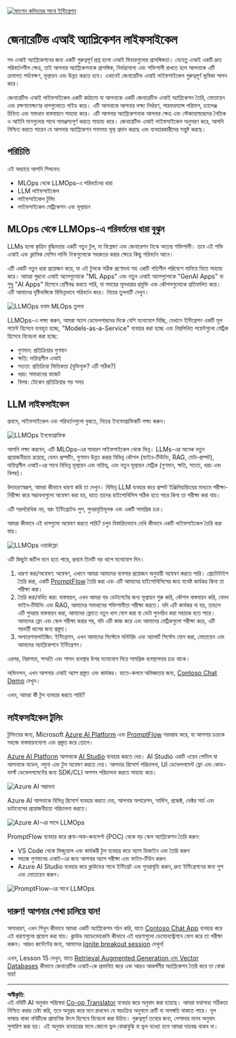<!--
CO_OP_TRANSLATOR_METADATA:
{
  "original_hash": "b9d32511b27373a1b21b5789d4fda057",
  "translation_date": "2025-10-17T14:55:59+00:00",
  "source_file": "14-the-generative-ai-application-lifecycle/README.md",
  "language_code": "bn"
}
-->
[![ফাংশন কলিংয়ের সাথে ইন্টিগ্রেশন](../../../translated_images/14-lesson-banner.066d74a31727ac121eeac06376a068a397d8e335281e63ce94130d11f516e46b.bn.png)](https://youtu.be/ewtQY_RJrzs?si=dyJ2bjiljH7UUHCh)

# জেনারেটিভ এআই অ্যাপ্লিকেশন লাইফসাইকেল

সব এআই অ্যাপ্লিকেশনের জন্য একটি গুরুত্বপূর্ণ প্রশ্ন হলো এআই ফিচারগুলোর প্রাসঙ্গিকতা। যেহেতু এআই একটি দ্রুত পরিবর্তনশীল ক্ষেত্র, তাই আপনার অ্যাপ্লিকেশনকে প্রাসঙ্গিক, নির্ভরযোগ্য এবং শক্তিশালী রাখতে হলে আপনাকে এটি ক্রমাগত পর্যবেক্ষণ, মূল্যায়ন এবং উন্নত করতে হবে। এখানেই জেনারেটিভ এআই লাইফসাইকেল গুরুত্বপূর্ণ ভূমিকা পালন করে।

জেনারেটিভ এআই লাইফসাইকেল একটি কাঠামো যা আপনাকে একটি জেনারেটিভ এআই অ্যাপ্লিকেশন তৈরি, মোতায়েন এবং রক্ষণাবেক্ষণের ধাপগুলোতে গাইড করে। এটি আপনাকে আপনার লক্ষ্য নির্ধারণ, পারফরম্যান্স পরিমাপ, চ্যালেঞ্জ চিহ্নিত এবং সমাধান বাস্তবায়নে সাহায্য করে। এটি আপনার অ্যাপ্লিকেশনকে আপনার ক্ষেত্র এবং স্টেকহোল্ডারদের নৈতিক ও আইনি মানগুলোর সাথে সামঞ্জস্যপূর্ণ করতে সাহায্য করে। জেনারেটিভ এআই লাইফসাইকেল অনুসরণ করে, আপনি নিশ্চিত করতে পারেন যে আপনার অ্যাপ্লিকেশন সবসময় মূল্য প্রদান করছে এবং ব্যবহারকারীদের সন্তুষ্ট করছে।

## পরিচিতি

এই অধ্যায়ে আপনি শিখবেন:

- MLOps থেকে LLMOps-এ পরিবর্তনের ধারা
- LLM লাইফসাইকেল
- লাইফসাইকেল টুলিং
- লাইফসাইকেল মেট্রিকেশন এবং মূল্যায়ন

## MLOps থেকে LLMOps-এ পরিবর্তনের ধারা বুঝুন

LLMs হলো কৃত্রিম বুদ্ধিমত্তার একটি নতুন টুল, যা বিশ্লেষণ এবং জেনারেশন টাস্কে অত্যন্ত শক্তিশালী। তবে এই শক্তি এআই এবং ক্লাসিক মেশিন লার্নিং টাস্কগুলোকে সহজতর করার ক্ষেত্রে কিছু পরিবর্তন আনে।

এটি একটি নতুন ধারা প্রয়োজন করে, যা এই টুলকে সঠিক প্রণোদনা সহ একটি গতিশীল পরিবেশে মানিয়ে নিতে সাহায্য করে। আমরা পুরনো এআই অ্যাপগুলোকে "ML Apps" এবং নতুন এআই অ্যাপগুলোকে "GenAI Apps" বা শুধু "AI Apps" হিসেবে শ্রেণীবদ্ধ করতে পারি, যা সময়ের মূলধারার প্রযুক্তি এবং কৌশলগুলোকে প্রতিফলিত করে। এটি আমাদের দৃষ্টিভঙ্গিকে বিভিন্নভাবে পরিবর্তন করে। নিচের তুলনাটি দেখুন।

![LLMOps বনাম MLOps তুলনা](../../../translated_images/01-llmops-shift.29bc933cb3bb0080a562e1655c0c719b71a72c3be6252d5c564b7f598987e602.bn.png)

LLMOps-এ লক্ষ্য করুন, আমরা অ্যাপ ডেভেলপারদের দিকে বেশি মনোযোগ দিচ্ছি, যেখানে ইন্টিগ্রেশন একটি মূল পয়েন্ট হিসেবে ব্যবহৃত হচ্ছে, "Models-as-a-Service" ব্যবহার করা হচ্ছে এবং নিম্নলিখিত পয়েন্টগুলো মেট্রিক হিসেবে বিবেচনা করা হচ্ছে:

- গুণমান: প্রতিক্রিয়ার গুণমান
- ক্ষতি: দায়িত্বশীল এআই
- সততা: প্রতিক্রিয়া ভিত্তিকতা (যুক্তিযুক্ত? এটি সঠিক?)
- খরচ: সমাধানের বাজেট
- বিলম্ব: টোকেন প্রতিক্রিয়ার গড় সময়

## LLM লাইফসাইকেল

প্রথমে, লাইফসাইকেল এবং পরিবর্তনগুলো বুঝতে, নিচের ইনফোগ্রাফিকটি লক্ষ্য করুন।

![LLMOps ইনফোগ্রাফিক](../../../translated_images/02-llmops.70a942ead05a7645db740f68727d90160cb438ab71f0fb20548bc7fe5cad83ff.bn.png)

আপনি লক্ষ্য করবেন, এটি MLOps-এর সাধারণ লাইফসাইকেল থেকে ভিন্ন। LLMs-এর অনেক নতুন প্রয়োজনীয়তা রয়েছে, যেমন প্রম্পটিং, গুণমান উন্নত করার বিভিন্ন কৌশল (ফাইন-টিউনিং, RAG, মেটা-প্রম্পট), দায়িত্বশীল এআই-এর সাথে বিভিন্ন মূল্যায়ন এবং দায়িত্ব, এবং নতুন মূল্যায়ন মেট্রিক (গুণমান, ক্ষতি, সততা, খরচ এবং বিলম্ব)।

উদাহরণস্বরূপ, আমরা কীভাবে ধারণা করি তা দেখুন। বিভিন্ন LLM ব্যবহার করে প্রম্পট ইঞ্জিনিয়ারিংয়ের মাধ্যমে পরীক্ষা-নিরীক্ষা করে সম্ভাবনাগুলো অন্বেষণ করা হয়, যাতে তাদের হাইপোথিসিস সঠিক হতে পারে কিনা তা পরীক্ষা করা যায়।

এটি সরলরৈখিক নয়, বরং ইন্টিগ্রেটেড লুপ, পুনরাবৃত্তিমূলক এবং একটি সামগ্রিক চক্র।

আমরা কীভাবে এই ধাপগুলো অন্বেষণ করতে পারি? চলুন বিস্তারিতভাবে দেখি কীভাবে একটি লাইফসাইকেল তৈরি করা যায়।

![LLMOps ওয়ার্কফ্লো](../../../translated_images/03-llm-stage-flows.3a1e1c401235a6cfa886ed6ba04aa52a096a545e1bc44fa54d7d5983a7201892.bn.png)

এটি কিছুটা জটিল মনে হতে পারে, প্রথমে তিনটি বড় ধাপে মনোযোগ দিন।

1. ধারণা করা/অন্বেষণ: অন্বেষণ, এখানে আমরা আমাদের ব্যবসার প্রয়োজন অনুযায়ী অন্বেষণ করতে পারি। প্রোটোটাইপ তৈরি করা, একটি [PromptFlow](https://microsoft.github.io/promptflow/index.html?WT.mc_id=academic-105485-koreyst) তৈরি করা এবং এটি আমাদের হাইপোথিসিসের জন্য যথেষ্ট কার্যকর কিনা তা পরীক্ষা করা।
2. তৈরি করা/বর্ধিত করা: বাস্তবায়ন, এখন আমরা বড় ডেটাসেটের জন্য মূল্যায়ন শুরু করি, কৌশল বাস্তবায়ন করি, যেমন ফাইন-টিউনিং এবং RAG, আমাদের সমাধানের শক্তিশালীতা পরীক্ষা করতে। যদি এটি কার্যকর না হয়, তাহলে এটি পুনরায় বাস্তবায়ন করা, আমাদের ফ্লোতে নতুন ধাপ যোগ করা বা ডেটা পুনর্গঠন করা সহায়ক হতে পারে। আমাদের ফ্লো এবং স্কেল পরীক্ষা করার পর, যদি এটি কাজ করে এবং আমাদের মেট্রিকগুলো পরীক্ষা করে, এটি পরবর্তী ধাপের জন্য প্রস্তুত।
3. অপারেশনালাইজিং: ইন্টিগ্রেশন, এখন আমাদের সিস্টেমে মনিটরিং এবং অ্যালার্ট সিস্টেম যোগ করা, মোতায়েন এবং আমাদের অ্যাপ্লিকেশনে ইন্টিগ্রেশন।

এরপর, নিরাপত্তা, সম্মতি এবং শাসন ব্যবস্থার উপর মনোযোগ দিয়ে সামগ্রিক ব্যবস্থাপনার চক্র থাকে।

অভিনন্দন, এখন আপনার এআই অ্যাপ প্রস্তুত এবং কার্যকর। হাতে-কলমে অভিজ্ঞতার জন্য, [Contoso Chat Demo](https://nitya.github.io/contoso-chat/?WT.mc_id=academic-105485-koreys) দেখুন।

এখন, আমরা কী টুল ব্যবহার করতে পারি?

## লাইফসাইকেল টুলিং

টুলিংয়ের জন্য, Microsoft [Azure AI Platform](https://azure.microsoft.com/solutions/ai/?WT.mc_id=academic-105485-koreys) এবং [PromptFlow](https://microsoft.github.io/promptflow/index.html?WT.mc_id=academic-105485-koreyst) সরবরাহ করে, যা আপনার চক্রকে সহজে বাস্তবায়নযোগ্য এবং প্রস্তুত করে তোলে।

[Azure AI Platform](https://azure.microsoft.com/solutions/ai/?WT.mc_id=academic-105485-koreys) আপনাকে [AI Studio](https://ai.azure.com/?WT.mc_id=academic-105485-koreys) ব্যবহার করতে দেয়। AI Studio একটি ওয়েব পোর্টাল যা আপনাকে মডেল, নমুনা এবং টুল অন্বেষণ করতে দেয়। আপনার রিসোর্স পরিচালনা, UI ডেভেলপমেন্ট ফ্লো এবং কোড-ফার্স্ট ডেভেলপমেন্টের জন্য SDK/CLI অপশন পরিচালনা করতে সাহায্য করে।

![Azure AI সম্ভাবনা](../../../translated_images/04-azure-ai-platform.80203baf03a12fa8b166e194928f057074843d1955177baf0f5b53d50d7b6153.bn.png)

Azure AI আপনাকে বিভিন্ন রিসোর্স ব্যবহার করতে দেয়, আপনার অপারেশন, সার্ভিস, প্রজেক্ট, ভেক্টর সার্চ এবং ডাটাবেসের প্রয়োজনীয়তা পরিচালনা করতে।

![Azure AI-এর সাথে LLMOps](../../../translated_images/05-llm-azure-ai-prompt.a5ce85cdbb494bdf95420668e3464aae70d8b22275a744254e941dd5e73ae0d2.bn.png)

PromptFlow ব্যবহার করে প্রুফ-অফ-কনসেপ্ট (POC) থেকে বড় স্কেল অ্যাপ্লিকেশন তৈরি করুন:

- VS Code থেকে ভিজ্যুয়াল এবং কার্যকরী টুল ব্যবহার করে অ্যাপ ডিজাইন এবং তৈরি করুন
- সহজে গুণমানের এআই-এর জন্য আপনার অ্যাপ পরীক্ষা এবং ফাইন-টিউন করুন
- Azure AI Studio ব্যবহার করে ক্লাউডের সাথে ইন্টিগ্রেট এবং পুনরাবৃত্তি করুন, দ্রুত ইন্টিগ্রেশনের জন্য পুশ এবং মোতায়েন করুন।

![PromptFlow-এর সাথে LLMOps](../../../translated_images/06-llm-promptflow.a183eba07a3a7fdf4aa74db92a318b8cbbf4a608671f6b166216358d3203d8d4.bn.png)

## দারুণ! আপনার শেখা চালিয়ে যান!

অসাধারণ, এখন শিখুন কীভাবে আমরা একটি অ্যাপ্লিকেশন গঠন করি, যাতে [Contoso Chat App](https://nitya.github.io/contoso-chat/?WT.mc_id=academic-105485-koreyst) ব্যবহার করে এই ধারণাগুলো প্রয়োগ করা যায়। ক্লাউড অ্যাডভোকেসি কীভাবে এই ধারণাগুলো ডেমোনস্ট্রেশনে যোগ করে তা পরীক্ষা করুন। আরও কন্টেন্টের জন্য, আমাদের [Ignite breakout session](https://www.youtube.com/watch?v=DdOylyrTOWg) দেখুন!

এখন, Lesson 15 দেখুন, যাতে [Retrieval Augmented Generation এবং Vector Databases](../15-rag-and-vector-databases/README.md?WT.mc_id=academic-105485-koreyst) কীভাবে জেনারেটিভ এআই-কে প্রভাবিত করে এবং আরও আকর্ষণীয় অ্যাপ্লিকেশন তৈরি করে তা বোঝা যায়!

---

**অস্বীকৃতি**:  
এই নথিটি AI অনুবাদ পরিষেবা [Co-op Translator](https://github.com/Azure/co-op-translator) ব্যবহার করে অনুবাদ করা হয়েছে। আমরা যথাসাধ্য সঠিকতা নিশ্চিত করার চেষ্টা করি, তবে অনুগ্রহ করে মনে রাখবেন যে স্বয়ংক্রিয় অনুবাদে ত্রুটি বা অসঙ্গতি থাকতে পারে। মূল ভাষায় থাকা নথিটিকে প্রামাণিক উৎস হিসেবে বিবেচনা করা উচিত। গুরুত্বপূর্ণ তথ্যের জন্য, পেশাদার মানব অনুবাদ সুপারিশ করা হয়। এই অনুবাদ ব্যবহারের ফলে কোনো ভুল বোঝাবুঝি বা ভুল ব্যাখ্যা হলে আমরা দায়বদ্ধ থাকব না।